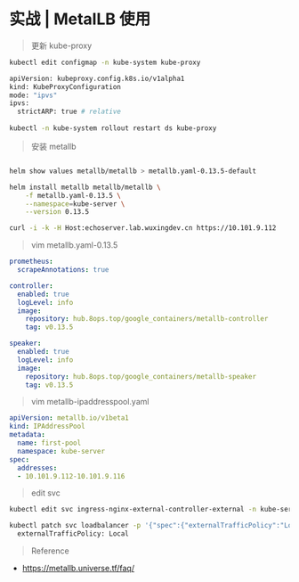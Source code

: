 # 实战 | MetalLB 使用



> 更新 kube-proxy 

```bash
kubectl edit configmap -n kube-system kube-proxy

apiVersion: kubeproxy.config.k8s.io/v1alpha1
kind: KubeProxyConfiguration
mode: "ipvs"
ipvs:
  strictARP: true # relative
  
kubectl -n kube-system rollout restart ds kube-proxy

```

> 安装 metallb

```bash

helm show values metallb/metallb > metallb.yaml-0.13.5-default

helm install metallb metallb/metallb \
    -f metallb.yaml-0.13.5 \
    --namespace=kube-server \
    --version 0.13.5

curl -i -k -H Host:echoserver.lab.wuxingdev.cn https://10.101.9.112
```



> vim metallb.yaml-0.13.5

```yaml
prometheus:
  scrapeAnnotations: true

controller:
  enabled: true
  logLevel: info
  image:
    repository: hub.8ops.top/google_containers/metallb-controller
    tag: v0.13.5

speaker:
  enabled: true
  logLevel: info
  image:
    repository: hub.8ops.top/google_containers/metallb-speaker
    tag: v0.13.5
```



> vim metallb-ipaddresspool.yaml

```yaml
apiVersion: metallb.io/v1beta1
kind: IPAddressPool
metadata:
  name: first-pool
  namespace: kube-server
spec:
  addresses:
  - 10.101.9.112-10.101.9.116
```



> edit svc

```bash
kubectl edit svc ingress-nginx-external-controller-external -n kube-server

kubectl patch svc loadbalancer -p '{"spec":{"externalTrafficPolicy":"Local"}}'
  externalTrafficPolicy: Local
```





> Reference

- https://metallb.universe.tf/faq/









